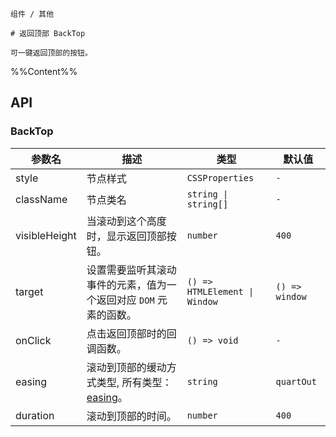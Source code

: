 `````
组件 / 其他

# 返回顶部 BackTop

可一键返回顶部的按钮。
`````

%%Content%%

## API

### BackTop

|参数名|描述|类型|默认值|
|---|---|---|---|
|style|节点样式|`CSSProperties`|`-`|
|className|节点类名|`string \| string[]`|`-`|
|visibleHeight|当滚动到这个高度时，显示返回顶部按钮。|`number`|`400`|
|target|设置需要监听其滚动事件的元素，值为一个返回对应 `DOM` 元素的函数。|`() => HTMLElement \| Window`|`() => window`|
|onClick|点击返回顶部时的回调函数。|`() => void`|`-`|
|easing|滚动到顶部的缓动方式类型, 所有类型：[easing](https://github.com/PengJiyuan/b-tween)。|`string`|`quartOut`|
|duration|滚动到顶部的时间。|`number`|`400`|
